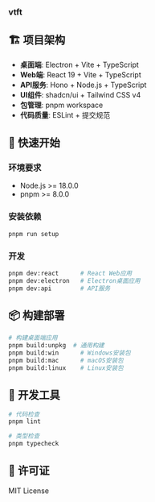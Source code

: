 ### vtft

## 🏗️ 项目架构

- **桌面端**: Electron + Vite + TypeScript
- **Web端**: React 19 + Vite + TypeScript
- **API服务**: Hono + Node.js + TypeScript
- **UI组件**: shadcn/ui + Tailwind CSS v4
- **包管理**: pnpm workspace
- **代码质量**: ESLint + 提交规范

## 🚀 快速开始

### 环境要求
- Node.js >= 18.0.0
- pnpm >= 8.0.0

### 安装依赖
```bash
pnpm run setup
```

### 开发
```bash
pnpm dev:react      # React Web应用
pnpm dev:electron   # Electron桌面应用
pnpm dev:api        # API服务
```

## 📦 构建部署

```bash
# 构建桌面端应用
pnpm build:unpkg  # 通用构建
pnpm build:win      # Windows安装包
pnpm build:mac      # macOS安装包
pnpm build:linux    # Linux安装包
```

## 🔧 开发工具

```bash
# 代码检查
pnpm lint

# 类型检查
pnpm typecheck
```

## 📄 许可证

MIT License
